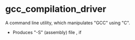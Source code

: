 # gcc_compilation_driver

 A command line utility, which manipulates "GCC" using "C".
 - Produces "-S" (assembly) file , if 
